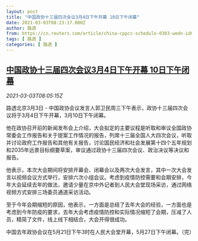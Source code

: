 ```yaml
---
layout: post
title: "中国政协十三届四次会议3月4日下午开幕 10日下午闭幕"
date: 2021-03-03T08:23:17.000Z
author: 路透
from: https://cn.reuters.com/article/china-cppcc-schedule-0303-wedn-idCNKCS2AV0OS
tags: [ 路透 ]
categories: [ 路透 ]
---
```

<!--1614759797000-->
[中国政协十三届四次会议3月4日下午开幕 10日下午闭幕](https://cn.reuters.com/article/china-cppcc-schedule-0303-wedn-idCNKCS2AV0OS)
------

<div>
<div><i>2021-03-03T08:05:15Z</i></div><p>路透北京3月3日 - 中国政协会议发言人郭卫民周三下午表示，政协十三届四次会议将于3月4日下午开幕，3月10日下午闭幕。</p><p>他在政协召开前的新闻发布会上介绍，大会拟定的主要议程是听取和审议全国政协常委会工作报告和关于提案工作情况的报告，列席十三届全国人大四次会议，听取并讨论政府工作报告和其他有关报告，讨论国民经济和社会发展第十四个五年规划和2035年远景目标纲要草案，审议通过政协十三届四次会议、政治决议等决议和报告。</p><p>他表示，本次大会期间将安排开幕会、闭幕会以及两次大会发言，其中一次大会发言以视频会议方式举行，安排六次小组会议。考虑到疫情防控需要和会期安排，今年大会延续去年的做法，邀请少量在京中外记者到人民大会堂现场采访，通过网络视频方式安排三场委员通道采访活动。</p><p>至于今年会期缩短的原因，他表示，一方面是总结了去年大会的经验，一方面也是考虑到今年防疫的要求，去年大会考虑疫情防控和实际情况缩短了会期，压减了人员，精简了文件，线上线下相结合，大会开得很成功。</p><p>中国去年政协会议在5月21日下午3时在人民大会堂开幕，5月27日下午闭幕。（完）</p>
</div>
